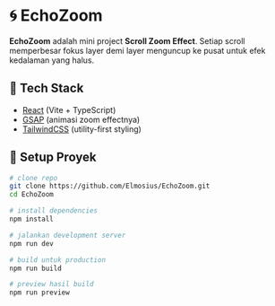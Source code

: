 # 🌀 EchoZoom 

**EchoZoom** adalah mini project **Scroll Zoom Effect**.
Setiap scroll memperbesar fokus layer demi layer menguncup ke pusat untuk efek kedalaman yang halus.

## 🚀 Tech Stack
- [React](https://react.dev/) (Vite + TypeScript)
- [GSAP](https://gsap.com/) (animasi zoom effectnya)
- [TailwindCSS](https://tailwindcss.com/) (utility-first styling)

## 🚀 Setup Proyek

```bash
# clone repo
git clone https://github.com/Elmosius/EchoZoom.git
cd EchoZoom

# install dependencies
npm install

# jalankan development server
npm run dev

# build untuk production
npm run build

# preview hasil build
npm run preview
